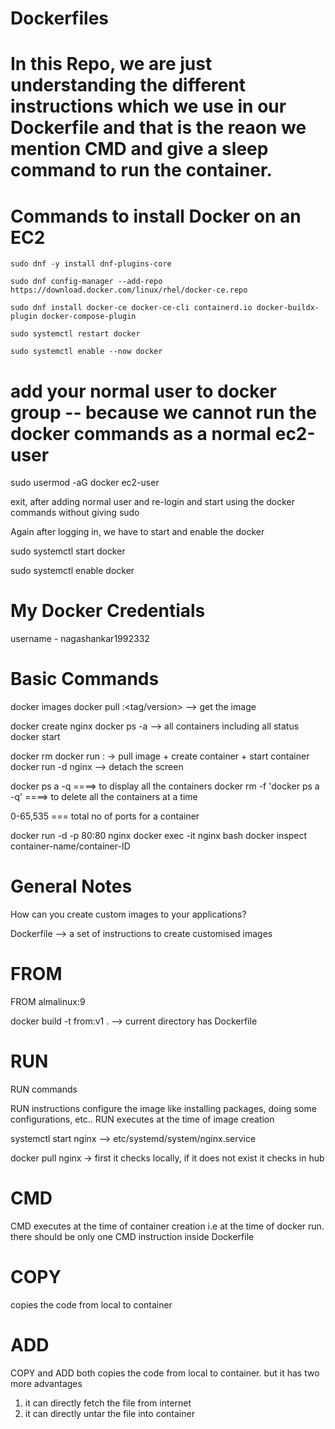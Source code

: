 # Dockerfiles

# In this Repo, we are just understanding the different instructions which we use in our Dockerfile and that is the reaon we mention CMD and give a sleep command to run the container.


# Commands to install Docker on an EC2

    sudo dnf -y install dnf-plugins-core

    sudo dnf config-manager --add-repo https://download.docker.com/linux/rhel/docker-ce.repo

    sudo dnf install docker-ce docker-ce-cli containerd.io docker-buildx-plugin docker-compose-plugin

    sudo systemctl restart docker

    sudo systemctl enable --now docker


# add your normal user to docker group  -- because we cannot run the docker commands as a normal ec2-user

sudo usermod -aG docker ec2-user

exit, after adding normal user and re-login and start using the docker commands without giving sudo

Again after logging in, we have to start and enable the docker

sudo systemctl start docker

sudo systemctl enable docker



 # My Docker Credentials
 username - nagashankar1992332


 # Basic Commands

docker images 
docker pull <image-name>:<tag/version> --> get the image

docker create nginx
docker ps -a --> all containers including all status
docker start <container-ID>



docker rm <container-ID>
docker run <image>:<tag> -> pull image + create container + start container
docker run -d nginx --> detach the screen

docker ps a -q ====> to display all the containers
docker rm -f 'docker ps a -q'  ====> to delete all the containers at a time

0-65,535   === total no of ports for a container

docker run -d -p 80:80 nginx
docker exec -it nginx bash
docker inspect container-name/container-ID


# General Notes

How can you create custom images to your applications?

Dockerfile --> a set of instructions to create customised images

FROM
=========
FROM almalinux:9

docker build -t from:v1 . --> current directory has Dockerfile

RUN
=========
RUN commands

RUN instructions configure the image like installing packages, doing some configurations, etc..
RUN executes at the time of image creation

systemctl start nginx --> etc/systemd/system/nginx.service

docker pull nginx -> first it checks locally, if it does not exist it checks in hub

CMD
=========
CMD executes at the time of container creation i.e at the time of docker run. there should be only one CMD instruction inside Dockerfile

COPY
=========
copies the code from local to container

ADD
=========
COPY and ADD both copies the code from local to container. but it has two more advantages

1. it can directly fetch the file from internet
2. it can directly untar the file into container